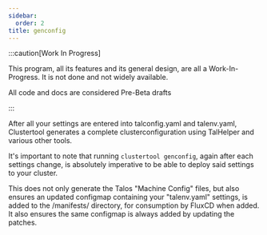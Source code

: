 ```yaml
---
sidebar:
  order: 2
title: genconfig
---
```


:::caution[Work In Progress]

This program, all its features and its general design, are all a Work-In-Progress. It is not done and not widely available.

All code and docs are considered Pre-Beta drafts

:::

After all your settings are entered into talconfig.yaml and talenv.yaml, Clustertool generates a complete clusterconfiguration using TalHelper and various other tools.

It's important to note that running `clustertool genconfig`, again after each settings change, is absolutely imperative to be able to deploy said settings to your cluster.

This does not only generate the Talos "Machine Config" files, but also ensures an updated configmap containing your "talenv.yaml" settings, is added to the /manifests/ directory, for consumption by FluxCD when added.
It also ensures the same configmap is always added by updating the patches.

